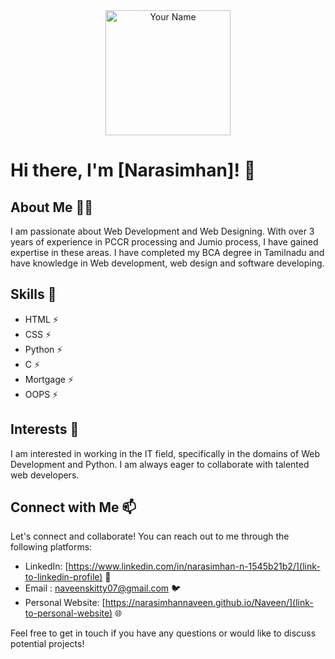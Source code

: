 <div align="center">
  <img src="your-profile-image-url" alt="Your Name" width="200" height="200">
</div>

# Hi there, I'm [Narasimhan]! 👋

## About Me 🙋‍♂️

I am passionate about Web Development and Web Designing. With over 3 years of experience in PCCR processing and Jumio process, I have gained expertise in these areas. I have completed my BCA degree in Tamilnadu and have knowledge in Web development, web design and software developing.

## Skills 🚀

- HTML ⚡️
- CSS ⚡️
- Python ⚡️
- C ⚡️
- Mortgage ⚡️
- OOPS ⚡️

## Interests 🌟

I am interested in working in the IT field, specifically in the domains of Web Development and Python. I am always eager to collaborate with talented web developers.

## Connect with Me 📫

Let's connect and collaborate! You can reach out to me through the following platforms:

- LinkedIn: [https://www.linkedin.com/in/narasimhan-n-1545b21b2/](link-to-linkedin-profile) 💼
- Email : [naveenskitty07@gmail.com](link-to-email-profile) 🐦
- Personal Website: [https://narasimhannaveen.github.io/Naveen/](link-to-personal-website) 🌐

Feel free to get in touch if you have any questions or would like to discuss potential projects!
